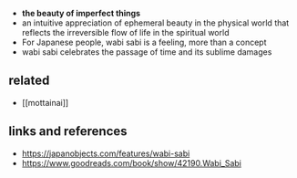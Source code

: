 - **the beauty of imperfect things**
- an intuitive appreciation of ephemeral beauty in the physical world that reflects the irreversible flow of life in the spiritual world
- For Japanese people, wabi sabi is a feeling, more than a concept
- wabi sabi celebrates the passage of time and its sublime damages


## related

- [[mottainai]]
## links and references

- https://japanobjects.com/features/wabi-sabi
- https://www.goodreads.com/book/show/42190.Wabi_Sabi